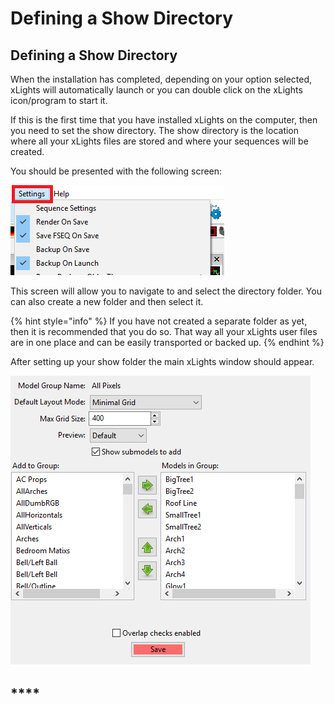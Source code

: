 # Defining a Show Directory

## **Defining a Show Directory**

When the installation has completed, depending on your option selected, xLights will automatically launch or you can double click on the xLights icon/program to start it.

If this is the first time that you have installed xLights on the computer, then you need to set the show directory. The show directory is the location where all your xLights files are stored and where your sequences will be created.

You should be presented with the following screen:

![Select Show Directory Dialog](../../.gitbook/assets/image%20%28409%29.png)

This screen will allow you to navigate to and select the directory folder. You can also create a new folder and then select it.

{% hint style="info" %}
If you have not created a separate folder as yet, then it is recommended that you do so.  That way all your xLights user files are in one place and can be easily transported or backed up.
{% endhint %}

After setting up your show folder the main xLights window should appear.

![](../../.gitbook/assets/image%20%2855%29.png)

## \*\*\*\*

